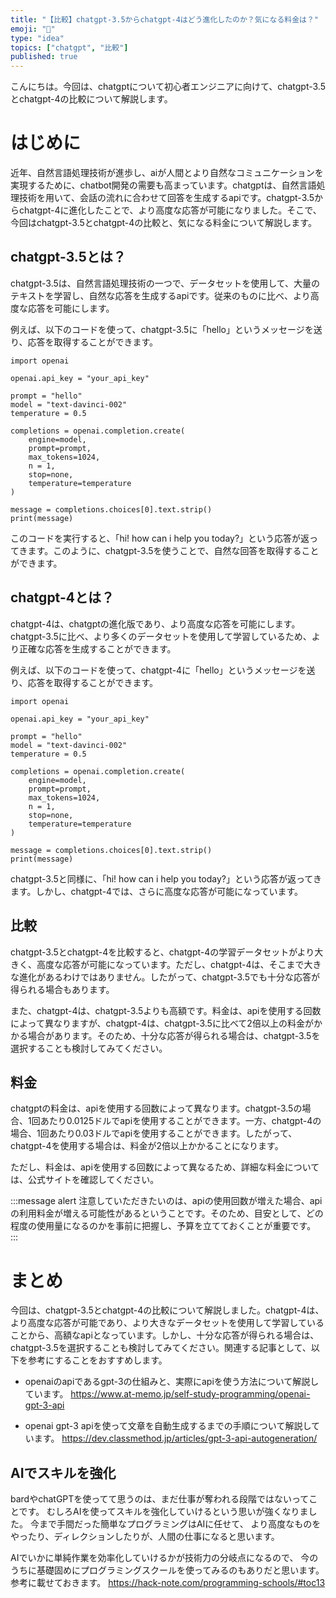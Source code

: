```yaml
---
title: "【比較】chatgpt-3.5からchatgpt-4はどう進化したのか？気になる料金は？"
emoji: "🤖"
type: "idea"
topics: ["chatgpt", "比較"]
published: true
---
```


こんにちは。今回は、chatgptについて初心者エンジニアに向けて、chatgpt-3.5とchatgpt-4の比較について解説します。

# はじめに
近年、自然言語処理技術が進歩し、aiが人間とより自然なコミュニケーションを実現するために、chatbot開発の需要も高まっています。chatgptは、自然言語処理技術を用いて、会話の流れに合わせて回答を生成するapiです。chatgpt-3.5からchatgpt-4に進化したことで、より高度な応答が可能になりました。そこで、今回はchatgpt-3.5とchatgpt-4の比較と、気になる料金について解説します。

## chatgpt-3.5とは？
chatgpt-3.5は、自然言語処理技術の一つで、データセットを使用して、大量のテキストを学習し、自然な応答を生成するapiです。従来のものに比べ、より高度な応答を可能にします。

例えば、以下のコードを使って、chatgpt-3.5に「hello」というメッセージを送り、応答を取得することができます。

```
import openai

openai.api_key = "your_api_key"

prompt = "hello"
model = "text-davinci-002"
temperature = 0.5

completions = openai.completion.create(
    engine=model,
    prompt=prompt,
    max_tokens=1024,
    n = 1,
    stop=none,
    temperature=temperature
)

message = completions.choices[0].text.strip()
print(message)
```

このコードを実行すると、「hi! how can i help you today?」という応答が返ってきます。このように、chatgpt-3.5を使うことで、自然な回答を取得することができます。

## chatgpt-4とは？
chatgpt-4は、chatgptの進化版であり、より高度な応答を可能にします。chatgpt-3.5に比べ、より多くのデータセットを使用して学習しているため、より正確な応答を生成することができます。

例えば、以下のコードを使って、chatgpt-4に「hello」というメッセージを送り、応答を取得することができます。

```
import openai

openai.api_key = "your_api_key"

prompt = "hello"
model = "text-davinci-002"
temperature = 0.5

completions = openai.completion.create(
    engine=model,
    prompt=prompt,
    max_tokens=1024,
    n = 1,
    stop=none,
    temperature=temperature
)

message = completions.choices[0].text.strip()
print(message)
```

chatgpt-3.5と同様に、「hi! how can i help you today?」という応答が返ってきます。しかし、chatgpt-4では、さらに高度な応答が可能になっています。

## 比較
chatgpt-3.5とchatgpt-4を比較すると、chatgpt-4の学習データセットがより大きく、高度な応答が可能になっています。ただし、chatgpt-4は、そこまで大きな進化があるわけではありません。したがって、chatgpt-3.5でも十分な応答が得られる場合もあります。

また、chatgpt-4は、chatgpt-3.5よりも高額です。料金は、apiを使用する回数によって異なりますが、chatgpt-4は、chatgpt-3.5に比べて2倍以上の料金がかかる場合があります。そのため、十分な応答が得られる場合は、chatgpt-3.5を選択することも検討してみてください。

## 料金
chatgptの料金は、apiを使用する回数によって異なります。chatgpt-3.5の場合、1回あたり0.0125ドルでapiを使用することができます。一方、chatgpt-4の場合、1回あたり0.03ドルでapiを使用することができます。したがって、chatgpt-4を使用する場合は、料金が2倍以上かかることになります。

ただし、料金は、apiを使用する回数によって異なるため、詳細な料金については、公式サイトを確認してください。

:::message alert
注意していただきたいのは、apiの使用回数が増えた場合、apiの利用料金が増える可能性があるということです。そのため、目安として、どの程度の使用量になるのかを事前に把握し、予算を立てておくことが重要です。
:::

# まとめ
今回は、chatgpt-3.5とchatgpt-4の比較について解説しました。chatgpt-4は、より高度な応答が可能であり、より大きなデータセットを使用して学習していることから、高額なapiとなっています。しかし、十分な応答が得られる場合は、chatgpt-3.5を選択することも検討してみてください。関連する記事として、以下を参考にすることをおすすめします。

- openaiのapiであるgpt-3の仕組みと、実際にapiを使う方法について解説しています。
https://www.at-memo.jp/self-study-programming/openai-gpt-3-api

- openai gpt-3 apiを使って文章を自動生成するまでの手順について解説しています。
https://dev.classmethod.jp/articles/gpt-3-api-autogeneration/

## AIでスキルを強化
bardやchatGPTを使ってて思うのは、まだ仕事が奪われる段階ではないってことです。
むしろAIを使ってスキルを強化していけるという思いが強くなりました。
今まで手間だった簡単なプログラミングはAIに任せて、
より高度なものをやったり、ディレクションしたりが、人間の仕事になると思います。

AIでいかに単純作業を効率化していけるかが技術力の分岐点になるので、
今のうちに基礎固めにプログラミングスクールを使ってみるのもありだと思います。
参考に載せておきます。
https://hack-note.com/programming-schools/#toc13

